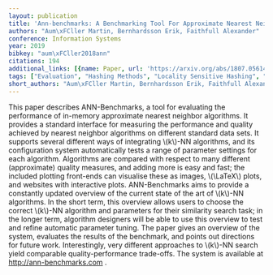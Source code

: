 ```yaml
---
layout: publication
title: 'Ann-benchmarks: A Benchmarking Tool For Approximate Nearest Neighbor Algorithms'
authors: "Aum\xFCller Martin, Bernhardsson Erik, Faithfull Alexander"
conference: Information Systems
year: 2019
bibkey: "aum\xFCller2018ann"
citations: 194
additional_links: [{name: Paper, url: 'https://arxiv.org/abs/1807.05614'}]
tags: ["Evaluation", "Hashing Methods", "Locality Sensitive Hashing", "Similarity Search", "Tools & Libraries", "Vector Indexing"]
short_authors: "Aum\xFCller Martin, Bernhardsson Erik, Faithfull Alexander"
---
```

This paper describes ANN-Benchmarks, a tool for evaluating the performance of
in-memory approximate nearest neighbor algorithms. It provides a standard
interface for measuring the performance and quality achieved by nearest
neighbor algorithms on different standard data sets. It supports several
different ways of integrating \\(k\\)-NN algorithms, and its configuration system
automatically tests a range of parameter settings for each algorithm.
Algorithms are compared with respect to many different (approximate) quality
measures, and adding more is easy and fast; the included plotting front-ends
can visualise these as images, \\(\LaTeX\\) plots, and websites with interactive
plots. ANN-Benchmarks aims to provide a constantly updated overview of the
current state of the art of \\(k\\)-NN algorithms. In the short term, this overview
allows users to choose the correct \\(k\\)-NN algorithm and parameters for their
similarity search task; in the longer term, algorithm designers will be able to
use this overview to test and refine automatic parameter tuning. The paper
gives an overview of the system, evaluates the results of the benchmark, and
points out directions for future work. Interestingly, very different approaches
to \\(k\\)-NN search yield comparable quality-performance trade-offs. The system is
available at http://ann-benchmarks.com .